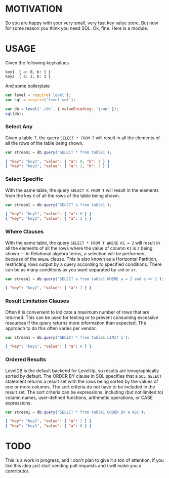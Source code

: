 # MOTIVATION
So you are happy with your very small, very fast key value store. 
But now for some reason you think you need SQL. Ok, fine. Here is 
a module.

# USAGE
Given the following key/values
```
key1  { a: 0, b: 1 }
key2  { a: 2, b: 3 } 
```

And some boilerplate
```js
var level = require('level');
var sql = require('level-sql');

var db = level('./db', { valueEncoding: 'json' });
sql(db);
```

### Select Any
Given a table T, the query `SELECT * FROM T` will result in all 
the elements of all the rows of the table being shown.
```js
var stream1 = db.query('SELECT * from table1');
```

```json
{ "key": "key1", "value": { "a": 0, "b": 1 } }
{ "key": "key2", "value": { "a": 2, "b": 3 } }
```

### Select Specific
With the same table, the query `SELECT K FROM T` will result in 
the elements from the key `K` of all the rows of the table being 
shown.

```js
var stream1 = db.query('SELECT a from table1');
```

```json
{ "key": "key1", "value": { "a": 0 } }
{ "key": "key2", "value": { "a": 2 } }
```

### Where Clauses
With the same table, the query `SELECT * FROM T WHERE K1 = 2` will 
result in all the elements of all the rows where the value of column 
`K1` is `2` being shown — in Relational algebra terms, a selection 
will be performed, because of the `WHERE` clause. This is also known 
as a Horizontal Partition, restricting rows output by a query 
according to specified conditions. There can be as many conditions
as you want separated by `and` or `or`.

```js
var stream1 = db.query('SELECT a from table1 WHERE a = 2 and a <> 1');
```

```json
{ "key": "key2", "value": { "a": 2 } }
```

### Result Limitation Clauses
Often it is convenient to indicate a maximum number of rows that are 
returned. This can be used for testing or to prevent consuming excessive 
resources if the query returns more information than expected. The 
approach to do this often varies per vendor.

```js
var stream1 = db.query('SELECT * from table1 LIMIT 1');
```

```json
{ "key": "key1", "value": { "a": 0 } }
```

### Ordered Results
LevelDB is the default backend for LevelUp, so results are lexographically
sorted by default. The ORDER BY clause in SQL specifies that a `SQL SELECT`
statement returns a result set with the rows being sorted by the values of 
one or more columns. The sort criteria do not have to be included in the 
result set. The sort criteria can be expressions, including (but not
limited to) column names, user-defined functions, arithmetic operations, 
or CASE expressions.

```js
var stream1 = db.query('SELECT * from table1 ORDER BY a ASC');
```

```json
{ "key": "key2", "value": { "a": 2 } }
{ "key": "key1", "value": { "a": 0 } }
```

# TODO
This is a work in progress, and I don't plan to give it a ton 
of attention, if you like this idea just start sending pull requests and
i will make you a contributor.


